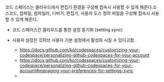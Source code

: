  코드 스페이스는 클라우드에서 편집기 환경을 구성해 접속시 사용할 수 있게 해준다.소스코드, 컴파일, 컴파일러, 디버거, 편집기, 사용자 도스 정의 파일을 구성해 접속시 사용할 수 있게 해준다.

- 코드 스페이스간 클라우드를 통한 설정 동기화 (setting sync)


- 사용자 설정은 깃허브 사용자 기본 설정에서 활성화 시킬 수 있다고함.
	- https://docs.github.com/ko/codespaces/customizing-your-codespace/personalizing-github-codespaces-for-your-account
	- https://docs.github.com/ko/codespaces/customizing-your-codespace/personalizing-github-codespaces-for-your-account#managing-your-preferences-for-settings-sync
	- 
